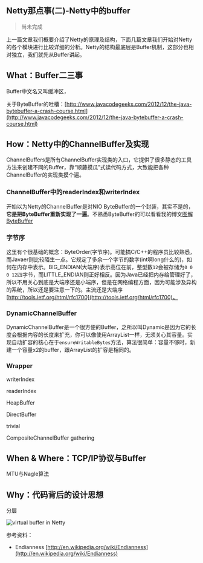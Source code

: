 Netty那点事(二)-Netty中的buffer
--------
>尚未完成

上一篇文章我们概要介绍了Netty的原理及结构，下面几篇文章我们开始对Netty的各个模块进行比较详细的分析。Netty的结构最底层是Buffer机制，这部分也相对独立，我们就先从Buffer讲起。

## What：Buffer二三事

Buffer中文名又叫缓冲区，


关于ByteBuffer的吐槽：[http://www.javacodegeeks.com/2012/12/the-java-bytebuffer-a-crash-course.html](http://www.javacodegeeks.com/2012/12/the-java-bytebuffer-a-crash-course.html)

## How：Netty中的ChannelBuffer及实现

ChannelBuffers是所有ChannelBuffer实现类的入口，它提供了很多静态的工具方法来创建不同的Buffer，靠“顺藤摸瓜”式读代码方式，大致能把各种ChannelBuffer的实现类摸个遍。

### ChannelBuffer中的readerIndex和writerIndex

开始以为Netty的ChannelBuffer是对NIO ByteBuffer的一个封装，其实不是的，**它是把ByteBuffer重新实现了一遍**。不熟悉ByteBuffer的可以看看我的博文[图解ByteBuffer](http://my.oschina.net/flashsword/blog/159613)

### 字节序

这里有个很基础的概念：ByteOrder(字节序)。可能搞C/C++的程序员比较熟悉，而Javaer则比较陌生一点。它规定了多余一个字节的数字(int啊long什么的)，如何在内存中表示。BIG_ENDIAN(大端序)表示高位在前，整型数`12`会被存储为`0 0 0 12`四字节，而LITTLE_ENDIAN则正好相反。因为Java已经把内存给管理好了，所以不用关心到底是大端序还是小端序，但是在网络编程方面，因为可能涉及异构的系统，所以还是要注意一下的。主流还是大端序[http://tools.ietf.org/html/rfc1700](http://tools.ietf.org/html/rfc1700)。

### DynamicChannelBuffer

DynamicChannelBuffer是一个很方便的Buffer，之所以叫Dynamic是因为它的长度会根据内容的长度来扩充，你可以像使用ArrayList一样，无须关心其容量。实现自动扩容的核心在于`ensureWritableBytes`方法，算法很简单：容量不够时，新建一个容量x2的buffer，跟ArrayList的扩容是相同的。

### Wrapper




writerIndex

readerIndex

HeapBuffer

DirectBuffer

trivial

CompositeChannelBuffer gathering

## When & Where：TCP/IP协议与Buffer

MTU与Nagle算法

## Why：代码背后的设计思想

分层

![virtual buffer in Netty][1]

  [1]: http://netty.io/3.7/guide/images/combine-slice-buffer.png

参考资料：

* Endianness [http://en.wikipedia.org/wiki/Endianness](http://en.wikipedia.org/wiki/Endianness)
